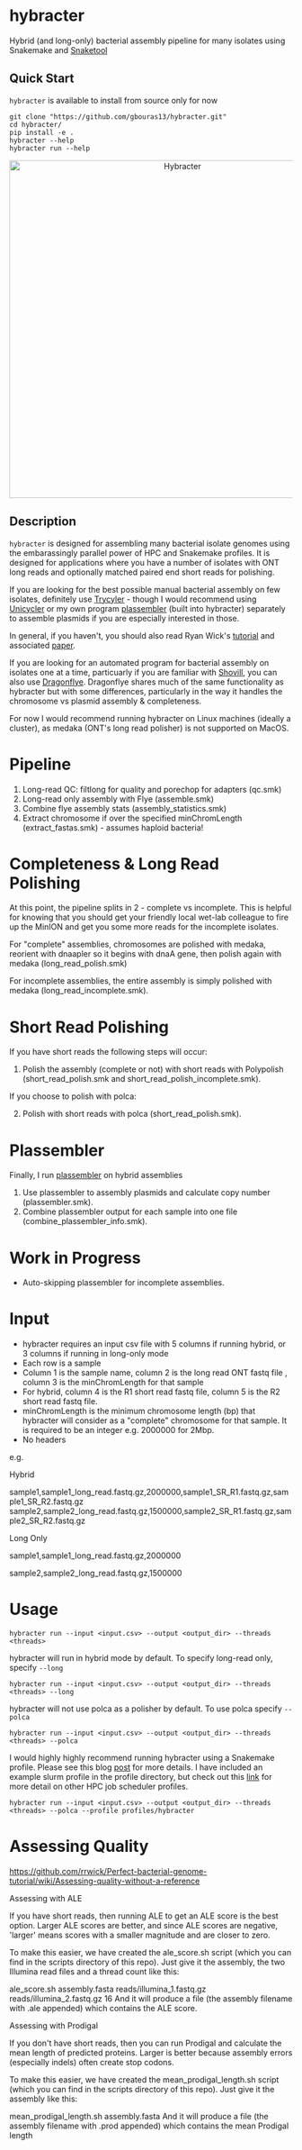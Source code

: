 # hybracter
Hybrid (and long-only) bacterial assembly pipeline for many isolates using Snakemake and [Snaketool](https://github.com/beardymcjohnface/Snaketool)

## Quick Start

`hybracter` is available to install from source only for now

```
git clone "https://github.com/gbouras13/hybracter.git"
cd hybracter/
pip install -e .
hybracter --help
hybracter run --help
```

<p align="center">
  <img src="img/hybracter.png" alt="Hybracter" height=600>
</p>

## Description

`hybracter` is designed for assembling many bacterial isolate genomes using the embarassingly parallel power of HPC and Snakemake profiles. It is designed for applications where you have a number of isolates with ONT long reads and optionally matched paired end short reads for polishing.

If you are looking for the best possible manual bacterial assembly on few isolates, definitely use [Trycyler](https://github.com/rrwick/Trycycler) - though I would recommend using [Unicycler](https://github.com/rrwick/Unicycler) or my own program [plassembler](https://github.com/gbouras13/plassembler) (built into hybracter) separately to assemble plasmids if you are especially interested in those.

In general, if you haven't, you should also read Ryan Wick's [tutorial](https://github.com/rrwick/Perfect-bacterial-genome-tutorial) and associated [paper](https://doi.org/10.1371/journal.pcbi.1010905).

If you are looking for an automated program for bacterial assembly on isolates one at a time, particuarly if you are familiar with [Shovill](https://github.com/tseemann/shovill), you can also use [Dragonflye](https://github.com/rpetit3/dragonflye). Dragonflye shares much of the same functionality as hybracter but with some differences, particularly in the way it handles the chromosome vs plasmid assembly & completeness.

For now I would recommend running hybracter on Linux machines (ideally a cluster), as medaka (ONT's long read polisher) is not supported on MacOS.

Pipeline
==========

1. Long-read QC: filtlong for quality and porechop for adapters (qc.smk)
2. Long-read only assembly with Flye (assemble.smk)
3. Combine flye assembly stats (assembly_statistics.smk)
4. Extract chromosome if over the specified minChromLength (extract_fastas.smk) - assumes haploid bacteria!

Completeness & Long Read Polishing
===========

At this point, the pipeline splits in 2 - complete vs incomplete. This is helpful for knowing that you should get your friendly local wet-lab colleague to fire up the MinION and get you some more reads for the incomplete isolates.

For "complete" assemblies, chromosomes are polished with medaka, reorient with dnaapler so it begins with dnaA gene, then polish again with medaka (long_read_polish.smk)

For incomplete assemblies, the entire assembly is simply polished with medaka (long_read_incomplete.smk).

Short Read Polishing
===========

If you have short reads the following steps will occur:

1. Polish the assembly (complete or not) with short reads with Polypolish (short_read_polish.smk and short_read_polish_incomplete.smk).

If you choose to polish with polca:

2. Polish with short reads with polca (short_read_polish.smk).

Plassembler
===========

Finally, I run [plassembler](https://github.com/gbouras13/plassembler) on hybrid assemblies

1. Use plassembler to assembly plasmids and calculate copy number (plassembler.smk).
2. Combine plassembler output for each sample into one file (combine_plassembler_info.smk).

Work in Progress
==========
* Auto-skipping plassembler for incomplete assemblies.

Input
=======

* hybracter requires an input csv file with 5 columns if running hybrid, or 3 columns if running in long-only mode
* Each row is a sample
* Column 1 is the sample name, column 2 is the long read ONT fastq file , column 3 is the minChromLength for that sample
* For hybrid, column 4 is the R1 short read fastq file, column 5 is the R2 short read fastq file.
* minChromLength is the minimum chromosome length (bp) that hybracter will consider as a "complete" chromosome for that sample. It is required to be an integer e.g. 2000000 for 2Mbp.
* No headers

e.g.

Hybrid

sample1,sample1_long_read.fastq.gz,2000000,sample1_SR_R1.fastq.gz,sample1_SR_R2.fastq.gz
sample2,sample2_long_read.fastq.gz,1500000,sample2_SR_R1.fastq.gz,sample2_SR_R2.fastq.gz

Long Only

sample1,sample1_long_read.fastq.gz,2000000

sample2,sample2_long_read.fastq.gz,1500000


Usage
=======

```
hybracter run --input <input.csv> --output <output_dir> --threads <threads>
```

hybracter will run in hybrid mode by default. To specify long-read only, specify `--long`

```
hybracter run --input <input.csv> --output <output_dir> --threads <threads> --long
```

hybracter will not use polca as a polisher by default. To use polca specify `--polca`

```
hybracter run --input <input.csv> --output <output_dir> --threads <threads> --polca
```

I would highly highly recommend running hybracter using a Snakemake profile. Please see this blog [post](https://fame.flinders.edu.au/blog/2021/08/02/snakemake-profiles-updated) for more details. I have included an example slurm profile in the profile directory, but check out this [link](https://github.com/Snakemake-Profiles) for more detail on other HPC job scheduler profiles.

```
hybracter run --input <input.csv> --output <output_dir> --threads <threads> --polca --profile profiles/hybracter
```

Assessing Quality
================

https://github.com/rrwick/Perfect-bacterial-genome-tutorial/wiki/Assessing-quality-without-a-reference

Assessing with ALE

If you have short reads, then running ALE to get an ALE score is the best option. Larger ALE scores are better, and since ALE scores are negative, 'larger' means scores with a smaller magnitude and are closer to zero.

To make this easier, we have created the ale_score.sh script (which you can find in the scripts directory of this repo). Just give it the assembly, the two Illumina read files and a thread count like this:

ale_score.sh assembly.fasta reads/illumina_1.fastq.gz reads/illumina_2.fastq.gz 16
And it will produce a file (the assembly filename with .ale appended) which contains the ALE score.

Assessing with Prodigal

If you don't have short reads, then you can run Prodigal and calculate the mean length of predicted proteins. Larger is better because assembly errors (especially indels) often create stop codons.

To make this easier, we have created the mean_prodigal_length.sh script (which you can find in the scripts directory of this repo). Just give it the assembly like this:

mean_prodigal_length.sh assembly.fasta
And it will produce a file (the assembly filename with .prod appended) which contains the mean Prodigal length